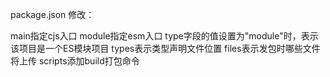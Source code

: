 package.json 修改：

main指定cjs入口
module指定esm入口
type字段的值设置为"module"时，表示该项目是一个ES模块项目
types表示类型声明文件位置
files表示发包时哪些文件将上传
scripts添加build打包命令
